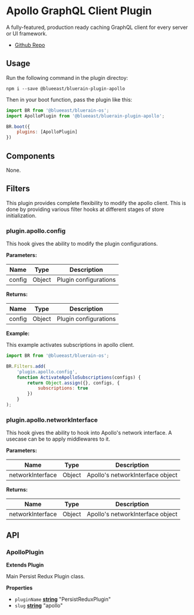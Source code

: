 # Apollo GraphQL Client Plugin

A fully-featured, production ready caching GraphQL client for every server or UI framework. 

-   [Github Repo](http://dev.apollodata.com/react/)

## Usage

Run the following command in the plugin directoy:

```shell
npm i --save @blueeast/bluerain-plugin-apollo
```

Then in your boot function, pass the plugin like this:

```javascript
import BR from '@blueeast/bluerain-os';
import ApolloPlugin from '@blueeast/bluerain-plugin-apollo';

BR.boot({
	plugins: [ApolloPlugin]
})
```

## Components

None.

## Filters

This plugin provides complete flexibility to modify the apollo client. This is done by providing various filter hooks at different stages of store initialization.

### plugin.apollo.config

This hook gives the ability to modify the plugin configurations.

**Parameters:**

| Name   | Type   | Description           |
| ------ | ------ | --------------------- |
| config | Object | Plugin configurations |

**Returns:**

| Name   | Type   | Description           |
| ------ | ------ | --------------------- |
| config | Object | Plugin configurations |

**Example:**

This example activates subscriptions in apollo client.

```javascript
import BR from '@blueeast/bluerain-os';

BR.Filters.add(
	'plugin.apollo.config',
	function ActivateApolloSubscriptions(configs) {
		return Object.assign({}, configs, {
			subscriptions: true
		})
	}
);
```

### plugin.apollo.networkInterface

This hook gives the ability to hook into Apollo's network interface. A usecase can be to apply middlewares to it.

**Parameters:**

| Name             | Type   | Description                      |
| ---------------- | ------ | -------------------------------- |
| networkInterface | Object | Apollo's networkInterface object |

**Returns:**

| Name             | Type   | Description                      |
| ---------------- | ------ | -------------------------------- |
| networkInterface | Object | Apollo's networkInterface object |

## API

<!-- Generated by documentation.js. Update this documentation by updating the source code. -->

### ApolloPlugin

**Extends Plugin**

Main Persist Redux Plugin class.

**Properties**

-   `pluginName` **[string](https://developer.mozilla.org/en-US/docs/Web/JavaScript/Reference/Global_Objects/String)** "PersistReduxPlugin"
-   `slug` **[string](https://developer.mozilla.org/en-US/docs/Web/JavaScript/Reference/Global_Objects/String)** "apollo"
